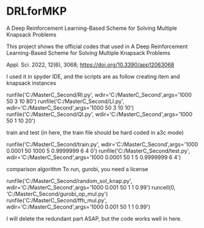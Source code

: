 # DRLforMKP
A Deep Reinforcement Learning-Based Scheme for Solving Multiple Knapsack Problems

This project shows the official codes that used in A Deep Reinforcement Learning-Based Scheme for Solving Multiple Knapsack Problems

Appl. Sci. 2022, 12(6), 3068; https://doi.org/10.3390/app12063068


I used it in spyder IDE, and the scripts are as follow
creating item and knapsack instances

runfile('C:/MasterC_Second/RI.py', wdir='C:/MasterC_Second',args='1000 50 3 10 80')
runfile('C:/MasterC_Second/LI.py', wdir='C:/MasterC_Second',args='1000 50 3 10 10')
runfile('C:/MasterC_Second/QI.py', wdir='C:/MasterC_Second',args='1000 50 1 10 20')

train and test  (in here, the train file should be hard coded in a3c mode)

runfile('C:/MasterC_Second/train.py', wdir='C:/MasterC_Second',args='1000 0.0001 50 1000 5 0.9999999 6 4 0')
runfile('C:/MasterC_Second/test.py', wdir='C:/MasterC_Second',args='1000 0.0001 50 1 5 0.9999999 6 4')

comparison algorithm
To run, gurobi, you need a license

runfile('C:/MasterC_Second/random_sol_knap.py', wdir='C:/MasterC_Second',args='1000 0.001 50 1 1 0.99')
runcell(0, 'C:/MasterC_Second/gurobi_op_mul.py')
runfile('C:/MasterC_Second/ffh_mul.py', wdir='C:/MasterC_Second',args='1000 0.001 50 1 1 0.99')

I will delete the redundant part ASAP, but the code works well in here.
